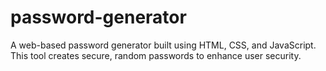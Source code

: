 # password-generator
 A web-based password generator built using HTML, CSS, and JavaScript. This tool creates secure, random passwords to enhance user security.
